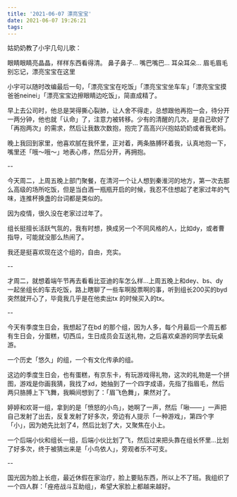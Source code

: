 ```yaml
---
title: '2021-06-07 漂亮宝宝'
date: 2021-06-07 19:26:21
tags:
---
```


姑奶奶教了小宇几句儿歌：

眼睛眼睛亮晶晶，样样东西看得清。
鼻子鼻子...
嘴巴嘴巴...
耳朵耳朵...
眉毛眉毛别忘记，漂亮宝宝在这里

小宇可以随时改编最后一句，「漂亮宝宝在吃饭」「漂亮宝宝坐车车」「漂亮宝宝摸爸爸neinei」「漂亮宝宝边擦眼睛边吃饭」，简直成精了。

早上去公司时，他总是哭得撕心裂肺，让人舍不得走，总想跟他再抱一会，待分开一两分钟，他也就「认命」了，注意力被转移。少有的清醒的几次，是自己砍好了「再抱两次」的需求，然后让我数次数抱，抱完了高高兴兴抱姑奶奶或者我老妈。

晚上我回到家里，他喜欢腻在我怀里，正对着，两条胳膊环着我，认真地抱一下，嘴里还「哦～哦～」地表心疼，然后分开，再拥抱。

--

今天周二，上周五晚上部门聚餐，在清河一个让人想到秦淮河的地方，第一次去那么高级的场所吃饭，但是当白酒一瓶瓶开启的时候，我忍不住想起了老家过年的气味，连推杯换盏的台词都是类似的。

因为疫情，很久没在老家过过年了。

组长挺擅长活跃气氛的，我有时想，换成另一个不同风格的人，比如dy，或者曹指导，可能就没那么热闹了。

我还是挺喜欢现在这个组的，自由，充实。

--

才周二，就想着端午节再去看看比亚迪的车怎么样...上周五晚上和dey、bs、dy 一起坐组长的车去吃饭，路上瞎聊了一些车啊股票啊的事，听到组长200买的byd突然就开心了，毕竟我几乎是在他卖出tx 的时候买入的tx。

--

今天有季度生日会，我想起了在bd 的那个组，因为人多，每个月最后一个周五都有生日会，分蛋糕，切西瓜，生日成员会互送礼物，之后喜欢桌游的同学去玩桌游。

一个历史「悠久」的组，一个有文化传承的组。

这边的季度生日会，也有蛋糕，有京东卡，有玩游戏得礼物，这次的礼物是一个拼图，游戏是你画我猜，我找了xd，她抽到了一个四字成语，先指了指眉毛，然后两只胳膊上下飞舞，我瞬间想到了：「眉飞色舞」，果然对了。

婷婷和欢哥一组，拿到的是「愤怒的小鸟」，她啊了一声，然后「啾——」一声把自己发射了出去，反复发射了好多次，旁边有人提示「一种游戏」，第四个字「小」，因为她先比划了4，然后比划了大，又聚焦在小上。

一个后端小伙和组长一组，后端小伙比划了飞，然后过来把头靠在组长怀里...比划了好多次，终于被猜出来是「小鸟依人」，旁观者乐不可支。

--

国光因为脸上长痘，最近休假在家治疗，脸上要贴东西，所以上不了班。我组织了一个四人群：「痤疮战斗互助组」，希望大家脸上都越来越好。





